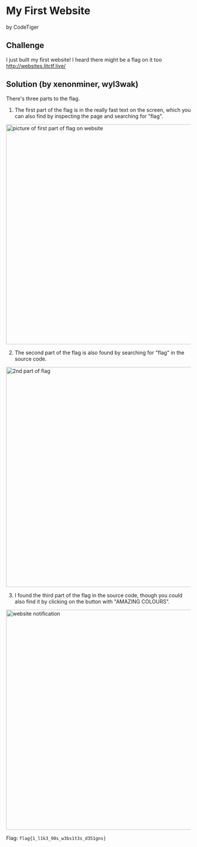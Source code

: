 # My First Website
by CodeTiger

## Challenge
I just built my first website! I heard there might be a flag on it too
http://websites.litctf.live/

## Solution (by xenonminer, wyl3wak)
There's three parts to the flag.

1. The first part of the flag is in the really fast text on the screen, which you can also find by inspecting the page and searching for "flag".
<img src="https://user-images.githubusercontent.com/86171033/126084621-2e792c0d-84c4-46c0-8c32-bf63a362dbbe.png" alt="picture of first part of flag on website" width=600>

2. The second part of the flag is also found by searching for "flag" in the source code.
<img src="https://user-images.githubusercontent.com/86171033/126085502-606267c6-3fb2-4918-8a6f-7b5cfad52382.png" alt="2nd part of flag" width=600>

3. I found the third part of the flag in the source code, though you could also find it by clicking on the button with "AMAZING COLOURS".
<img src="https://user-images.githubusercontent.com/86171033/126084837-e5a8d03d-146f-401b-b5b0-07b8773844e7.png" alt="website notification" width=600>

Flag: ```flag{1_l1k3_90s_w3bs1t3s_d351gns}```
